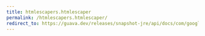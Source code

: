 ```yaml
---
title: htmlescapers.htmlescaper
permalink: /htmlescapers.htmlescaper/
redirect_to: https://guava.dev/releases/snapshot-jre/api/docs/com/google/common/html/HtmlEscapers.html#htmlEscaper--
---
```

